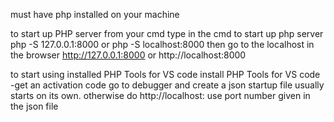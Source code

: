 must have php installed on your machine

to start up PHP server from your cmd
type in the cmd to start up php server
php -S 127.0.0.1:8000 or php -S localhost:8000
then go to the localhost in the browser
http://127.0.0.1:8000 or http://localhost:8000

to start using installed PHP Tools for VS code
install PHP Tools for VS code
-get an activation code
go to debugger and create a json startup file
usually starts on its own. otherwise do http://localhost:<portnumber> use port number given in the json file
